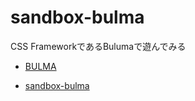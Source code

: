 sandbox-bulma
===

CSS FrameworkであるBulumaで遊んでみる
- [BULMA](https://bulma.io/)

- [sandbox-bulma](https://szk213.github.io/sandbox-bulma/)